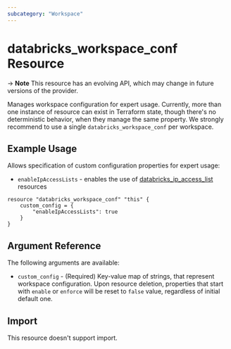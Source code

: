 ```yaml
---
subcategory: "Workspace"
---
```

# databricks_workspace_conf Resource

-> **Note** This resource has an evolving API, which may change in future versions of the provider.

Manages workspace configuration for expert usage. Currently, more than one instance of resource can exist in Terraform state, though there's no deterministic behavior, when they manage the same property. We strongly recommend to use a single `databricks_workspace_conf` per workspace.

## Example Usage

Allows specification of custom configuration properties for expert usage:

 * `enableIpAccessLists` - enables the use of [databricks_ip_access_list](ip_access_list.md) resources

```hcl
resource "databricks_workspace_conf" "this" {
    custom_config = {
        "enableIpAccessLists": true
    }
}
```

## Argument Reference

The following arguments are available:

* `custom_config` - (Required) Key-value map of strings, that represent workspace configuration. Upon resource deletion, properties that start with `enable` or `enforce` will be reset to `false` value, regardless of initial default one.

## Import

This resource doesn't support import.
